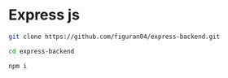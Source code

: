 # Express js
```bash
git clone https://github.com/figuran04/express-backend.git
```
```bash
cd express-backend
```
```bash
npm i
```
